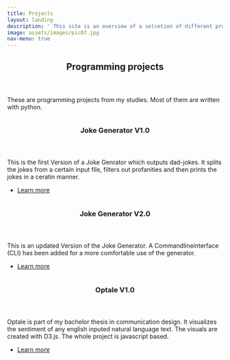 ```yaml
---
title: Projects
layout: landing
description: ' This site is an overview of a selcetion of different projects. <br> Some are programming based, but other projects with the focus <br> on UX/UI-Design will be added.'
image: assets/images/pic07.jpg
nav-menu: true
---
```


<!-- Main -->
<div id="main">

<!-- One -->
<section id="one">
	<div class="inner">
		<header class="major">
			<h2>Programming projects</h2>
		</header>
		<p>These are programming projects from my studies. Most of them are written with python.</p>
	</div>
</section>

<!-- Two -->
<section id="two" class="spotlights">
	<section>
		<a href="https://gitlab.uzh.ch/ishwarya.sutharsan/exercise-1" target="_blank" class="image">
			<img src="{% link assets/images/pic08.jpg %}" alt="" data-position="center center" />
		</a>
		<div class="content">
			<div class="inner">
				<header class="major">
					<h3>Joke Generator V1.0</h3>
				</header>
				<p>This is the first Version of a Joke Genrator which outputs dad-jokes. It splits the jokes from a certain input file, filters out profanities and then prints the jokes in a ceratin manner.</p>
				<ul class="actions">
					<li><a href="https://gitlab.uzh.ch/ishwarya.sutharsan/exercise-1" target="_blank" class="button">Learn more</a></li>
				</ul>
			</div>
		</div>
	</section>
	<section>
		<a href="https://gitlab.uzh.ch/ishwarya.sutharsan/exercise3" class="image" target="_blank">
			<img src="{% link assets/images/pic09.jpg %}" alt="" data-position="top center" />
		</a>
		<div class="content">
			<div class="inner">
				<header class="major">
					<h3>Joke Generator V2.0</h3>
				</header>
				<p>This is an updated Version of the Joke Generator. A Commandlineinterface (CLI) has been added for a more comfortable use of the generator.</p>
				<ul class="actions">
					<li><a href="https://gitlab.uzh.ch/ishwarya.sutharsan/exercise3" class="button" target="_blank">Learn more</a></li>
				</ul>
			</div>
		</div>
	</section>
	<section>
		<a href="https://github.com/k-horn/TextCodeD3/releases/tag/V1.0" class="image" target="_blank">
			<img src="{% link assets/images/pic10.jpg %}" alt="" data-position="25% 25%" />
		</a>
		<div class="content">
			<div class="inner">
				<header class="major">
					<h3>Optale V1.0</h3>
				</header>
				<p>Optale is part of my bachelor thesis in communication design. It visualizes the sentiment of any english inputed natural language text. The visuals are created with D3.js. The whole project is javascript based.</p>
				<ul class="actions">
					<li><a href="https://github.com/k-horn/TextCodeD3/releases/tag/V1.0" class="button next" target="_blank">Learn more</a></li>
				</ul>
			</div>
		</div>
	</section>
</section>


</div>
